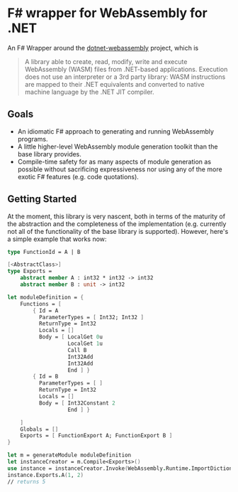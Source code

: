 # F# wrapper for WebAssembly for .NET

An F# Wrapper around the [dotnet-webassembly](https://github.com/ryanLamansky/dotnet-webassembly/) project, which is
> A library able to create, read, modify, write and execute WebAssembly (WASM) files from .NET-based applications. Execution does not use an interpreter or a 3rd party library: WASM instructions are mapped to their .NET equivalents and converted to native machine language by the .NET JIT compiler.

## Goals

- An idiomatic F# approach to generating and running WebAssembly programs.
- A little higher-level WebAssembly module generation toolkit than the base library provides.
- Compile-time safety for as many aspects of module generation as possible without sacrificing expressiveness nor using any of the more exotic F# features (e.g. code quotations).

## Getting Started

At the moment, this library is very nascent, both in terms of the maturity of the abstraction and the completeness of the implementation (e.g. currently not all of the functionality of the base library is supported).
However, here's a simple example that works now:

```fsharp
type FunctionId = A | B

[<AbstractClass>]
type Exports =
    abstract member A : int32 * int32 -> int32
    abstract member B : unit -> int32

let moduleDefinition = {
    Functions = [
        { Id = A
          ParameterTypes = [ Int32; Int32 ]
          ReturnType = Int32
          Locals = []
          Body = [ LocalGet 0u
                   LocalGet 1u
                   Call B
                   Int32Add
                   Int32Add
                   End ] }
        { Id = B
          ParameterTypes = [ ]
          ReturnType = Int32
          Locals = []
          Body = [ Int32Constant 2
                   End ] }

    ]
    Globals = []
    Exports = [ FunctionExport A; FunctionExport B ]
}

let m = generateModule moduleDefinition
let instanceCreator = m.Compile<Exports>()
use instance = instanceCreator.Invoke(WebAssembly.Runtime.ImportDictionary())
instance.Exports.A(1, 2)
// returns 5
```
